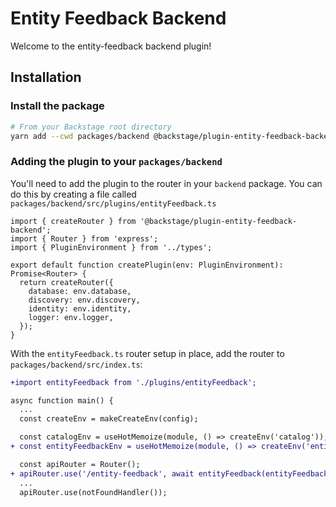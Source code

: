 # Entity Feedback Backend

Welcome to the entity-feedback backend plugin!

## Installation

### Install the package

```bash
# From your Backstage root directory
yarn add --cwd packages/backend @backstage/plugin-entity-feedback-backend
```

### Adding the plugin to your `packages/backend`

You'll need to add the plugin to the router in your `backend` package. You can do this by creating a file called `packages/backend/src/plugins/entityFeedback.ts`

```tsx
import { createRouter } from '@backstage/plugin-entity-feedback-backend';
import { Router } from 'express';
import { PluginEnvironment } from '../types';

export default function createPlugin(env: PluginEnvironment): Promise<Router> {
  return createRouter({
    database: env.database,
    discovery: env.discovery,
    identity: env.identity,
    logger: env.logger,
  });
}
```

With the `entityFeedback.ts` router setup in place, add the router to `packages/backend/src/index.ts`:

```diff
+import entityFeedback from './plugins/entityFeedback';

async function main() {
  ...
  const createEnv = makeCreateEnv(config);

  const catalogEnv = useHotMemoize(module, () => createEnv('catalog'));
+ const entityFeedbackEnv = useHotMemoize(module, () => createEnv('entityFeedback'));

  const apiRouter = Router();
+ apiRouter.use('/entity-feedback', await entityFeedback(entityFeedbackEnv));
  ...
  apiRouter.use(notFoundHandler());

```
